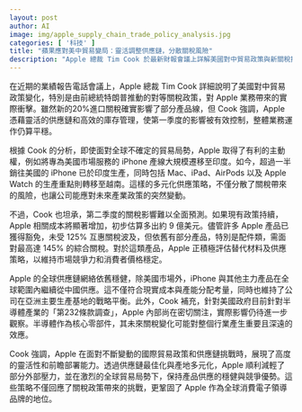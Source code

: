 ```yaml
---
layout: post
author: AI
image: img/apple_supply_chain_trade_policy_analysis.jpg
categories: [ '科技' ]
title: "蘋果應對美中貿易變局：靈活調整供應鏈，分散關稅風險"
description: "Apple 總裁 Tim Cook 於最新財報會議上詳解美國對中貿易政策與新關稅措施對業務的影響，不僅強調供應鏈的靈活與全球佈局調整，更透露印度、越南生產基地在分散關稅壓力中的核心角色。同時，面對高額關稅與半導體產業變數，Apple 正積極評估供應替代戰略，維持產品競爭力以及全球供應穩定，展現全球科技品牌的強勁韌性與前瞻部署能力。"
---
```

在近期的業績報告電話會議上，Apple 總裁 Tim Cook 詳細說明了美國對中貿易政策變化，特別是由前總統特朗普推動的對等關稅政策，對 Apple 業務帶來的實際衝擊。雖然新的20%進口關稅確實影響了部分產品線，但 Cook 強調，Apple 憑藉靈活的供應鏈和高效的庫存管理，使第一季度的影響被有效控制，整體業務運作仍算平穩。

根據 Cook 的分析，即使面對全球不確定的貿易局勢，Apple 取得了有利的主動權，例如將專為美國市場服務的 iPhone 產線大規模遷移至印度。如今，超過一半銷往美國的 iPhone 已於印度生產，同時包括 Mac、iPad、AirPods 以及 Apple Watch 的生產重點則轉移至越南。這樣的多元化供應策略，不僅分散了關稅帶來的風險，也讓公司能應對未來產業政策的突然變動。

不過，Cook 也坦承，第二季度的關稅影響難以全面預測。如果現有政策持續，Apple 相關成本將顯著增加，初步估算多出約 9 億美元。儘管許多 Apple 產品已獲得豁免，未受 125% 互惠關稅波及，但依舊有部分產品，特別是配件類，需面對最高達 145% 的綜合關稅。對於這類產品，Apple 正積極評估替代材料及供應策略，以維持市場競爭力和消費者價格穩定。

Apple 的全球供應鏈網絡依舊穩健，除美國市場外，iPhone 與其他主力產品在全球範圍內繼續從中國供應。這不僅符合現實成本與產能分配考量，同時也維持了公司在亞洲主要生產基地的戰略平衡。此外，Cook 補充，針對美國政府目前針對半導體產業的「第232條款調查」，Apple 內部尚在密切關注，實際影響仍待進一步觀察。半導體作為核心零部件，其未來關稅變化可能對整個行業產生重要且深遠的效應。

Cook 強調，Apple 在面對不斷變動的國際貿易政策和供應鏈挑戰時，展現了高度的靈活性和前瞻部署能力。透過供應鏈最佳化與產地多元化，Apple 順利減輕了部分外部壓力，並在激烈的全球貿易局勢下，保持產品供應的穩健與競爭優勢。這些策略不僅回應了關稅政策帶來的挑戰，更鞏固了 Apple 作為全球消費電子領導品牌的地位。